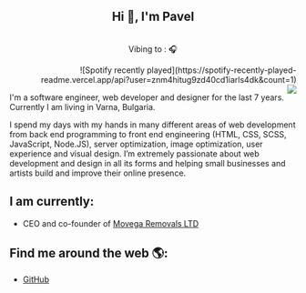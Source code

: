 <div align="center" width="50">
<h2 align="center">Hi 👋, I'm Pavel</h2>
<br> Vibing to : 🎧  </strong></p>
</div>
<div align="right">![Spotify recently played](https://spotify-recently-played-readme.vercel.app/api?user=znm4hitug9zd40cd1iarls4dk&count=1) <br></div>

<img align="right" src="https://github-readme-stats.vercel.app/api?username=perov93&hide_title=false">

I'm a software engineer, web developer and designer for the last 7 years. Currently I am living in Varna, Bulgaria.

I spend my days with my hands in many different areas of web development from back end programming to front end engineering (HTML, CSS, SCSS, JavaScript, Node.JS), server optimization, image optimization, user experience and visual design. I’m extremely passionate about web development and design in all its forms and helping small businesses and artists build and improve their online presence.

## I am currently:
 - CEO and co-founder of [Movega Removals LTD](https://www.movega.co.uk)
## Find me around the web 🌎:
 - [GitHub](https://github.com/perov93)
